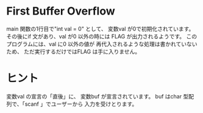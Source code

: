 # First Buffer Overflow

main 関数の1行目で"int val = 0" として、
変数val が0で初期化されています。
その後にif 文があり、val が0 以外の時には
FLAG が出力されるようです。
このプログラムには、val に0 以外の値が
再代入されるような処理は書かれていないため、
ただ実行するだけではFLAG は手に入りません。

# ヒント

変数val の宣言の「直後」に、
変数buf が宣言されています。
buf はchar 型配列で、「scanf 」でユーザーから
入力を受けとります。

